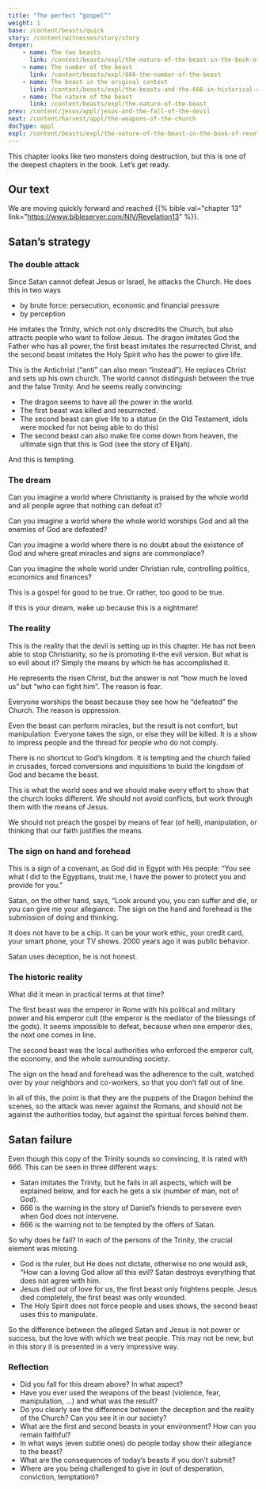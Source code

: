 ```yaml
---
title: "The perfect “gospel”"
weight: 1
base: /content/beasts/quick
story: /content/witnesses/story/story
deeper: 
    - name: The two beasts
      link: /content/beasts/expl/the-nature-of-the-beast-in-the-book-of-revelation
    - name: The number of the beast
      link: /content/beasts/expl/666-the-number-of-the-beast
    - name: The beast in the original context
      link: /content/beasts/expl/the-beasts-and-the-666-in-historical-context
    - name: The nature of the beast
      link: /content/beasts/expl/the-nature-of-the-beast
prev: /content/jesus/appl/jesus-and-the-fall-of-the-devil
next: /content/harvest/appl/the-weapons-of-the-church
docType: appl
expl: /content/beasts/expl/the-nature-of-the-beast-in-the-book-of-revelation
---
```


This chapter looks like two monsters doing destruction, but this is one of the deepest chapters in the book. Let’s get ready.

## Our text

<a name="3f52"></a>
We are moving quickly forward and reached {{% bible val="chapter 13" link="https://www.bibleserver.com/NIV/Revelation13" %}}.

## Satan’s strategy

<a name="6e82"></a>

### The double attack

<a name="1537"></a>
Since Satan cannot defeat Jesus or Israel, he attacks the Church. He does this in two ways

- by brute force: persecution, economic and financial pressure
- by perception

He imitates the Trinity, which not only discredits the Church, but also attracts people who want to follow Jesus. The dragon imitates God the Father who has all power, the first beast imitates the resurrected Christ, and the second beast imitates the Holy Spirit who has the power to give life.

This is the Antichrist (“anti” can also mean “instead”). He replaces Christ and sets up his own church. The world cannot distinguish between the true and the false Trinity. And he seems really convincing:

- The dragon seems to have all the power in the world.
- The first beast was killed and resurrected.
- The second beast can give life to a statue (in the Old Testament, idols were mocked for not being able to do this)
- The second beast can also make fire come down from heaven, the ultimate sign that this is God (see the story of Elijah).

And this is tempting.

### The dream

<a name="c519"></a>
Can you imagine a world where Christianity is praised by the whole world and all people agree that nothing can defeat it?

Can you imagine a world where the whole world worships God and all the enemies of God are defeated?

Can you imagine a world where there is no doubt about the existence of God and where great miracles and signs are commonplace?

Can you imagine the whole world under Christian rule, controlling politics, economics and finances?

This is a gospel for good to be true. Or rather, too good to be true.

If this is your dream, wake up because this is a nightmare!

### The reality

<a name="3c55"></a>
This is the reality that the devil is setting up in this chapter. He has not been able to stop Christianity, so he is promoting it-the evil version. But what is so evil about it? Simply the means by which he has accomplished it.

He represents the risen Christ, but the answer is not “how much he loved us” but “who can fight him”. The reason is fear.

Everyone worships the beast because they see how he “defeated” the Church. The reason is oppression.

Even the beast can perform miracles, but the result is not comfort, but manipulation: Everyone takes the sign, or else they will be killed. It is a show to impress people and the thread for people who do not comply.

There is no shortcut to God’s kingdom. It is tempting and the church failed in crusades, forced conversions and inquisitions to build the kingdom of God and became the beast.

This is what the world sees and we should make every effort to show that the church looks different. We should not avoid conflicts, but work through them with the means of Jesus.

We should not preach the gospel by means of fear (of hell), manipulation, or thinking that our faith justifies the means.

### The sign on hand and forehead

<a name="de4d"></a>
This is a sign of a covenant, as God did in Egypt with His people: “You see what I did to the Egyptians, trust me, I have the power to protect you and provide for you.”

Satan, on the other hand, says, “Look around you, you can suffer and die, or you can give me your allegiance. The sign on the hand and forehead is the submission of doing and thinking.

It does not have to be a chip. It can be your work ethic, your credit card, your smart phone, your TV shows. 2000 years ago it was public behavior.

Satan uses deception, he is not honest.

### The historic reality

<a name="cda5"></a>
What did it mean in practical terms at that time?

The first beast was the emperor in Rome with his political and military power and his emperor cult (the emperor is the mediator of the blessings of the gods). It seems impossible to defeat, because when one emperor dies, the next one comes in line.

The second beast was the local authorities who enforced the emperor cult, the economy, and the whole surrounding society.

The sign on the head and forehead was the adherence to the cult, watched over by your neighbors and co-workers, so that you don’t fall out of line.

In all of this, the point is that they are the puppets of the Dragon behind the scenes, so the attack was never against the Romans, and should not be against the authorities today, but against the spiritual forces behind them.

## Satan failure

<a name="111e"></a>
Even though this copy of the Trinity sounds so convincing, it is rated with 666. This can be seen in three different ways:

- Satan imitates the Trinity, but he fails in all aspects, which will be explained below, and for each he gets a six (number of man, not of God).
- 666 is the warning in the story of Daniel’s friends to persevere even when God does not intervene.
- 666 is the warning not to be tempted by the offers of Satan.

So why does he fail? In each of the persons of the Trinity, the crucial element was missing.

- God is the ruler, but He does not dictate, otherwise no one would ask, “How can a loving God allow all this evil? Satan destroys everything that does not agree with him.
- Jesus died out of love for us, the first beast only frightens people. Jesus died completely, the first beast was only wounded.
- The Holy Spirit does not force people and uses shows, the second beast uses this to manipulate.

So the difference between the alleged Satan and Jesus is not power or success, but the love with which we treat people. This may not be new, but in this story it is presented in a very impressive way.

### Reflection

<a name="4fac"></a>
- Did you fall for this dream above? In what aspect?
- Have you ever used the weapons of the beast (violence, fear, manipulation, …) and what was the result?
- Do you clearly see the difference between the deception and the reality of the Church? Can you see it in our society?
- What are the first and second beasts in your environment? How can you remain faithful?
- In what ways (even subtle ones) do people today show their allegiance to the beast?
- What are the consequences of today’s beasts if you don’t submit?
- Where are you being challenged to give in (out of desperation, conviction, temptation)?

